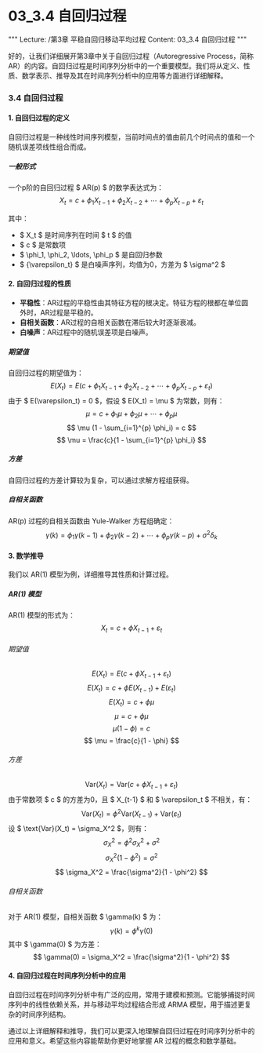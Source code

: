 # 03_3.4 自回归过程

"""
Lecture: /第3章 平稳自回归移动平均过程
Content: 03_3.4 自回归过程
"""

好的，让我们详细展开第3章中关于自回归过程（Autoregressive Process，简称AR）的内容。自回归过程是时间序列分析中的一个重要模型。我们将从定义、性质、数学表示、推导及其在时间序列分析中的应用等方面进行详细解释。

### 3.4 自回归过程

#### 1. 自回归过程的定义

自回归过程是一种线性时间序列模型，当前时间点的值由前几个时间点的值和一个随机误差项线性组合而成。

##### 一般形式

一个p阶的自回归过程 $ AR(p) $ 的数学表达式为：
$$ X_t = c + \phi_1 X_{t-1} + \phi_2 X_{t-2} + \cdots + \phi_p X_{t-p} + \varepsilon_t $$

其中：
- $ X_t $ 是时间序列在时间 $ t $ 的值
- $ c $ 是常数项
- $ \phi_1, \phi_2, \ldots, \phi_p $ 是自回归参数
- $ \{\varepsilon_t\} $ 是白噪声序列，均值为0，方差为 $ \sigma^2 $

#### 2. 自回归过程的性质

- **平稳性**：AR过程的平稳性由其特征方程的根决定。特征方程的根都在单位圆外时，AR过程是平稳的。
- **自相关函数**：AR过程的自相关函数在滞后较大时逐渐衰减。
- **白噪声**：AR过程中的随机误差项是白噪声。

##### 期望值

自回归过程的期望值为：
$$ E(X_t) = E(c + \phi_1 X_{t-1} + \phi_2 X_{t-2} + \cdots + \phi_p X_{t-p} + \varepsilon_t) $$
由于 $ E(\varepsilon_t) = 0 $，假设 $ E(X_t) = \mu $ 为常数，则有：
$$ \mu = c + \phi_1 \mu + \phi_2 \mu + \cdots + \phi_p \mu $$
$$ \mu (1 - \sum_{i=1}^{p} \phi_i) = c $$
$$ \mu = \frac{c}{1 - \sum_{i=1}^{p} \phi_i} $$

##### 方差

自回归过程的方差计算较为复杂，可以通过求解方程组获得。

##### 自相关函数

AR(p) 过程的自相关函数由 Yule-Walker 方程组确定：
$$ \gamma(k) = \phi_1 \gamma(k-1) + \phi_2 \gamma(k-2) + \cdots + \phi_p \gamma(k-p) + \sigma^2 \delta_k $$

#### 3. 数学推导

我们以 AR(1) 模型为例，详细推导其性质和计算过程。

##### AR(1) 模型

AR(1) 模型的形式为：
$$ X_t = c + \phi X_{t-1} + \varepsilon_t $$

###### 期望值

$$ E(X_t) = E(c + \phi X_{t-1} + \varepsilon_t) $$
$$ E(X_t) = c + \phi E(X_{t-1}) + E(\varepsilon_t) $$
$$ E(X_t) = c + \phi \mu $$
$$ \mu = c + \phi \mu $$
$$ \mu (1 - \phi) = c $$
$$ \mu = \frac{c}{1 - \phi} $$

###### 方差

$$ \text{Var}(X_t) = \text{Var}(c + \phi X_{t-1} + \varepsilon_t) $$
由于常数项 $ c $ 的方差为0，且 $ X_{t-1} $ 和 $ \varepsilon_t $ 不相关，有：
$$ \text{Var}(X_t) = \phi^2 \text{Var}(X_{t-1}) + \text{Var}(\varepsilon_t) $$
设 $ \text{Var}(X_t) = \sigma_X^2 $，则有：
$$ \sigma_X^2 = \phi^2 \sigma_X^2 + \sigma^2 $$
$$ \sigma_X^2 (1 - \phi^2) = \sigma^2 $$
$$ \sigma_X^2 = \frac{\sigma^2}{1 - \phi^2} $$

###### 自相关函数

对于 AR(1) 模型，自相关函数 $ \gamma(k) $ 为：
$$ \gamma(k) = \phi^k \gamma(0) $$
其中 $ \gamma(0) $ 为方差：
$$ \gamma(0) = \sigma_X^2 = \frac{\sigma^2}{1 - \phi^2} $$

#### 4. 自回归过程在时间序列分析中的应用

自回归过程在时间序列分析中有广泛的应用，常用于建模和预测。它能够捕捉时间序列中的线性依赖关系，并与移动平均过程结合形成 ARMA 模型，用于描述更复杂的时间序列结构。

通过以上详细解释和推导，我们可以更深入地理解自回归过程在时间序列分析中的应用和意义。希望这些内容能帮助你更好地掌握 AR 过程的概念和数学基础。